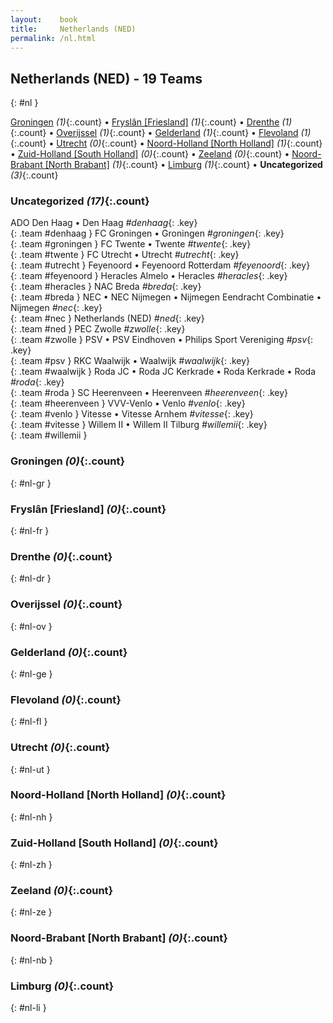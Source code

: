 ```yaml
---
layout:    book
title:     Netherlands (NED)
permalink: /nl.html
---
```


## Netherlands (NED) - 19 Teams
{: #nl }


[Groningen](#nl-gr) _(1)_{:.count} • [Fryslân [Friesland]](#nl-fr) _(1)_{:.count} • [Drenthe](#nl-dr) _(1)_{:.count} • [Overijssel](#nl-ov) _(1)_{:.count} • [Gelderland](#nl-ge) _(1)_{:.count} • [Flevoland](#nl-fl) _(1)_{:.count} • [Utrecht](#nl-ut) _(0)_{:.count} • [Noord-Holland [North Holland]](#nl-nh) _(1)_{:.count} • [Zuid-Holland [South Holland]](#nl-zh) _(0)_{:.count} • [Zeeland](#nl-ze) _(0)_{:.count} • [Noord-Brabant [North Brabant]](#nl-nb) _(1)_{:.count} • [Limburg](#nl-li) _(1)_{:.count} • **Uncategorized** _(3)_{:.count}


### Uncategorized _(17)_{:.count}

ADO Den Haag • Den Haag  _#denhaag_{: .key} <br>
{: .team #denhaag }
FC Groningen • Groningen  _#groningen_{: .key} <br>
{: .team #groningen }
FC Twente • Twente  _#twente_{: .key} <br>
{: .team #twente }
FC Utrecht • Utrecht  _#utrecht_{: .key} <br>
{: .team #utrecht }
Feyenoord • Feyenoord Rotterdam  _#feyenoord_{: .key} <br>
{: .team #feyenoord }
Heracles Almelo • Heracles  _#heracles_{: .key} <br>
{: .team #heracles }
NAC Breda  _#breda_{: .key} <br>
{: .team #breda }
NEC • NEC Nijmegen • Nijmegen Eendracht Combinatie • Nijmegen  _#nec_{: .key} <br>
{: .team #nec }
Netherlands  (NED) _#ned_{: .key} <br>
{: .team #ned }
PEC Zwolle  _#zwolle_{: .key} <br>
{: .team #zwolle }
PSV • PSV Eindhoven • Philips Sport Vereniging  _#psv_{: .key} <br>
{: .team #psv }
RKC Waalwijk • Waalwijk  _#waalwijk_{: .key} <br>
{: .team #waalwijk }
Roda JC • Roda JC Kerkrade • Roda Kerkrade • Roda  _#roda_{: .key} <br>
{: .team #roda }
SC Heerenveen • Heerenveen  _#heerenveen_{: .key} <br>
{: .team #heerenveen }
VVV-Venlo • Venlo  _#venlo_{: .key} <br>
{: .team #venlo }
Vitesse • Vitesse Arnhem  _#vitesse_{: .key} <br>
{: .team #vitesse }
Willem II • Willem II Tilburg  _#willemii_{: .key} <br>
{: .team #willemii }



### Groningen _(0)_{:.count}
{: #nl-gr }





<div class='columns3' markdown='1'>


</div>



### Fryslân [Friesland] _(0)_{:.count}
{: #nl-fr }





<div class='columns3' markdown='1'>


</div>



### Drenthe _(0)_{:.count}
{: #nl-dr }





<div class='columns3' markdown='1'>


</div>



### Overijssel _(0)_{:.count}
{: #nl-ov }





<div class='columns3' markdown='1'>


</div>



### Gelderland _(0)_{:.count}
{: #nl-ge }





<div class='columns3' markdown='1'>


</div>



### Flevoland _(0)_{:.count}
{: #nl-fl }





<div class='columns3' markdown='1'>


</div>



### Utrecht _(0)_{:.count}
{: #nl-ut }





<div class='columns3' markdown='1'>


</div>



### Noord-Holland [North Holland] _(0)_{:.count}
{: #nl-nh }





<div class='columns3' markdown='1'>


</div>



### Zuid-Holland [South Holland] _(0)_{:.count}
{: #nl-zh }





<div class='columns3' markdown='1'>


</div>



### Zeeland _(0)_{:.count}
{: #nl-ze }





<div class='columns3' markdown='1'>


</div>



### Noord-Brabant [North Brabant] _(0)_{:.count}
{: #nl-nb }





<div class='columns3' markdown='1'>


</div>



### Limburg _(0)_{:.count}
{: #nl-li }





<div class='columns3' markdown='1'>


</div>


 
